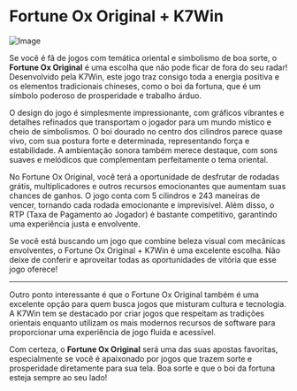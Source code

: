 # Fortune Ox Original + K7Win

![Image](https://github.com/user-attachments/assets/b9de9dee-b60e-46a0-9e49-3c6ca594ed6f)

Se você é fã de jogos com temática oriental e simbolismo de boa sorte, o **Fortune Ox Original** é uma escolha que não pode ficar de fora do seu radar! Desenvolvido pela K7Win, este jogo traz consigo toda a energia positiva e os elementos tradicionais chineses, como o boi da fortuna, que é um símbolo poderoso de prosperidade e trabalho árduo.

O design do jogo é simplesmente impressionante, com gráficos vibrantes e detalhes refinados que transportam o jogador para um mundo místico e cheio de simbolismos. O boi dourado no centro dos cilindros parece quase vivo, com sua postura forte e determinada, representando força e estabilidade. A ambientação sonora também merece destaque, com sons suaves e melódicos que complementam perfeitamente o tema oriental.

No Fortune Ox Original, você terá a oportunidade de desfrutar de rodadas grátis, multiplicadores e outros recursos emocionantes que aumentam suas chances de ganhos. O jogo conta com 5 cilindros e 243 maneiras de vencer, tornando cada rodada emocionante e imprevisível. Além disso, o RTP (Taxa de Pagamento ao Jogador) é bastante competitivo, garantindo uma experiência justa e envolvente.

Se você está buscando um jogo que combine beleza visual com mecânicas envolventes, o Fortune Ox Original + K7Win é uma excelente escolha. Não deixe de conferir e aproveitar todas as oportunidades de vitória que esse jogo oferece!

---

Outro ponto interessante é que o Fortune Ox Original também é uma excelente opção para quem busca jogos que misturam cultura e tecnologia. A K7Win tem se destacado por criar jogos que respeitam as tradições orientais enquanto utilizam os mais modernos recursos de software para proporcionar uma experiência de jogo fluida e acessível.

Com certeza, o **Fortune Ox Original** será uma das suas apostas favoritas, especialmente se você é apaixonado por jogos que trazem sorte e prosperidade diretamente para sua tela. Boa sorte e que o boi da fortuna esteja sempre ao seu lado!